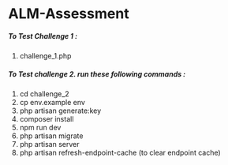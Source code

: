 # ALM-Assessment
##### To Test Challenge 1 :
1. challenge_1.php

##### To Test challenge 2. run these following commands :
1. cd challenge_2
2. cp env.example env
3. php artisan generate:key
4. composer install
5. npm run dev
6. php artisan migrate
7. php artisan server
8. php artisan refresh-endpoint-cache (to clear endpoint cache)
